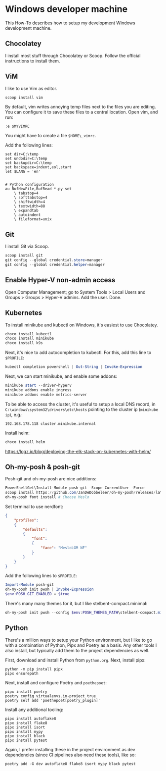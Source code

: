 # Windows developer machine 

This How-To describes how to setup my development Windows development machine. 

## Chocolatey 

I install most stuff through Chocolatey or Scoop. Follow the official instructions to install them. 

## ViM 

I like to use Vim as editor.

```powershell 
scoop install vim 
```

By default, vim writes annoying temp files next to the files you are editing. You can configure it to save these files to a central location. Open vim, and run: 

```vim 
:e $MYVIMRC
```

You might have to create a file `$HOME\_vimrc`.


Add the following lines: 

```vimrc
set dir=C:\temp
set undodir=C:\temp
set backupdir=C:\temp
set backspace=indent,eol,start
let $LANG = 'en'


# Python configuration 
au BufNewFile,BufRead *.py set
    \ tabstop=4
    \ softtabstop=4
    \ shiftwidth=4
    \ textwidth=88
    \ expandtab
    \ autoindent
    \ fileformat=unix
```

## Git 

I install Git via Scoop. 

```powershell
scoop install git 
git config --global credential.store=manager 
git config --global credential.helper=manager
```


## Enable Hyper-V non-admin access

Open Computer Management; go to System Tools > Local Users and Groups > Groups > Hyper-V admins. Add the user. Done. 

## Kubernetes

To install minikube and kubectl on Windows, it's easiest to use Chocolatey. 

```powershell 
choco install kubectl 
choco install minikube
choco install k9s
```

Next, it's nice to add autocompletion to kubectl. For this, add this line to `$PROFILE`: 

```powershell
kubectl completion powershell | Out-String | Invoke-Expression
```

Next, we can start minikube, and enable some addons: 

```powershell 
minikube start --driver=hyperv 
minikube addons enable ingress
minikube addons enable metrics-server
```

To be able to access the cluster, it's useful to setup a local DNS record, in `C:\windows\system32\drivers\etc\hosts` pointing to the cluster ip (`minikube ip`), e.g.: 

```
192.168.178.118 cluster.minikube.internal
```

Install helm: 

```powershell 
choco install helm
``` 

https://logz.io/blog/deploying-the-elk-stack-on-kubernetes-with-helm/

## Oh-my-posh & posh-git

Posh-git and oh-my-posh are nice additions: 

```powershell 
PowerShellGet\Install-Module posh-git -Scope CurrentUser -Force
scoop install https://github.com/JanDeDobbeleer/oh-my-posh/releases/latest/download/oh-my-posh.json
oh-my-posh font install # Choose Meslo
```

Set terminal to use nerdfont: 

```json 
{
    "profiles":
    {
        "defaults":
        {
            "font":
            {
                "face": "MesloLGM NF"
            }
        }
    }
}
```

Add the following lines to `$PROFILE`: 

```powershell
Import-Module posh-git
oh-my-posh init pwsh | Invoke-Expression
$env:POSH_GIT_ENABLED = $true
```

There's many many themes for it, but I like stelbent-compact.minimal: 

```powershell 
oh-my-posh init pwsh --config $env:POSH_THEMES_PATH\stelbent-compact.minimal.omp.json | Invoke-Expression
```

## Python 

There's a million ways to setup your Python environment, but I like to go with a combination of Python, Pipx and Poetry as a basis. Any other tools I also install, but typically add them to the project dependencies as well. 

First, download and install Python from `python.org`. Next, install pipx: 

``` 
python -m pip install pipx 
pipx ensurepath 
``` 

Next, install and configure Poetry and `poethepoet`: 

```
pipx install poetry 
poetry config virtualenvs.in-project true
poetry self add 'poethepoet[poetry_plugin]'
```

Install any additional tooling: 

``` 
pipx install autoflake8 
pipx install flake8 
pipx install isort 
pipx install mypy 
pipx install black
pipx install pytest 
```

Again, I prefer installing these in the project environment as dev dependencies (since CI pipelines also need these tools), like so: 

```powershell 
poetry add -G dev autoflake8 flake8 isort mypy black pytest
```

